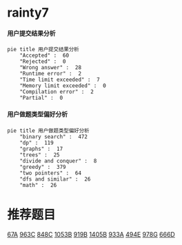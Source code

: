 # rainty7

<!-- tabs:start -->



#### **用户提交结果分析**

```mermaid
pie title 用户提交结果分析
    "Accepted" :  60
    "Rejected" :  0
    "Wrong answer" :  28
    "Runtime error" :  2
    "Time limit exceeded" :  7
    "Memory limit exceeded" :  0
    "Compilation error" :  2
    "Partial" :  0
```

#### **用户做题类型偏好分析**

```mermaid
pie title 用户做题类型偏好分析
    "binary search" :  472
    "dp" :  119
    "graphs" :  17
    "trees" :  25
    "divide and conquer" :  8
    "greedy" :  379
    "two pointers" :  64
    "dfs and similar" :  26
    "math" :  26
```



<!-- tabs:end -->
# 推荐题目
[67A](https://codeforces.com/contest/67/problem/A)
[963C](https://codeforces.com/contest/963/problem/C)
[848C](https://codeforces.com/contest/848/problem/C)
[1053B](https://codeforces.com/contest/1053/problem/B)
[919B](https://codeforces.com/contest/919/problem/B)
[1405B](https://codeforces.com/contest/1405/problem/B)
[933A](https://codeforces.com/contest/933/problem/A)
[494E](https://codeforces.com/contest/494/problem/E)
[978G](https://codeforces.com/contest/978/problem/G)
[666D](https://codeforces.com/contest/666/problem/D)
